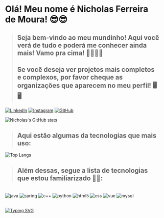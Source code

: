 # Olá! Meu nome é Nicholas Ferreira de Moura! 😎😎

>## Seja bem-vindo ao meu mundinho! Aqui você verá de tudo e poderá me conhecer ainda mais! Vamo pra cima! 👊🏼👊🏼
>## Se você deseja ver projetos mais completos e complexos, por favor cheque as organizações que aparecem no meu perfil! 🖥️🖥️

[![LinkedIn](https://img.shields.io/badge/LinkedIn-0077B5?style=for-the-badge&logo=linkedin&logoColor=white)](https://www.linkedin.com/in/nicholassferreira)
[![Instagram](https://img.shields.io/badge/Instagram-E4405F?style=for-the-badge&logo=instagram&logoColor=white)](https://www.instagram.com/nicholassferreira)
[![GitHub](https://img.shields.io/badge/GitHub-100000?style=for-the-badge&logo=github&logoColor=white)](https://github.com/nicholassFerreira)

![Nicholas's GitHub stats](https://github-readme-stats.vercel.app/api?username=nicholassFerreira&show_icons=true&theme=dark)

>## Aqui estão algumas da tecnologias que mais uso:

![Top Langs](https://github-readme-stats.vercel.app/api/top-langs/?username=nicholassferreira&hide_progress=true&locale=pt-br)

>## Além dessas, segue a lista de tecnologias que estou familiarizado 🤖🤖:

<div style="display: inline_block"><br/>

<img align="center" alt="java" src="https://img.shields.io/badge/Java-ED8B00?style=for-the-badge&logo=openjdk&logoColor=white">

<img align="center" alt="spring" src="https://img.shields.io/badge/Spring-6DB33F?style=for-the-badge&logo=spring&logoColor=white">

<img align="center" alt="c++" src="https://img.shields.io/badge/C%2B%2B-00599C?style=for-the-badge&logo=c%2B%2B&logoColor=white">

<img align="center" alt="python" src="https://img.shields.io/badge/Python-3776AB?style=for-the-badge&logo=python&logoColor=white">

<img align="center" alt="html5" src="https://img.shields.io/badge/HTML5-E34F26?style=for-the-badge&logo=html5&logoColor=white">

<img align="center" alt="css" src="https://img.shields.io/badge/CSS-239120?&style=for-the-badge&logo=css3&logoColor=white">

<img align="center" alt="vue" src="https://img.shields.io/badge/Vue.js-35495E?style=for-the-badge&logo=vue.js&logoColor=4FC08D">

<img align="center" alt="mysql" src="https://img.shields.io/badge/MySQL-005C84?style=for-the-badge&logo=mysql&logoColor=white">

</div><br/>

[![Typing SVG](https://readme-typing-svg.demolab.com?font=Fira+Code&size=16&duration=2500&pause=1000&color=768390&random=false&width=435&lines=Sempre+disposto+a+aprender+coisas+novas!+%F0%9F%A4%93;Volte+sempre!+%F0%9F%99%8B%E2%80%8D%E2%99%82%EF%B8%8F%F0%9F%99%8B%E2%80%8D%E2%99%82%EF%B8%8F)](https://git.io/typing-svg)

